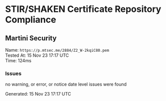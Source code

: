 # STIR/SHAKEN Certificate Repository Compliance

## Martini Security

Name: `https://p.mtsec.me/2884/Z2_W-2kqiC80.pem`\
Tested At: 15 Nov 23 17:17 UTC\
Time: 124ms

### Issues

no warning, or error, or notice date level issues were found

Generated: 15 Nov 23 17:17 UTC